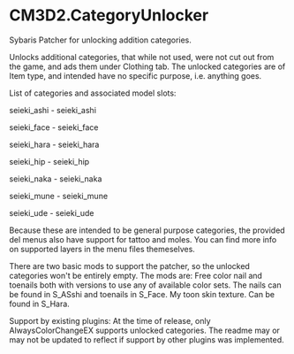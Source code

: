 # CM3D2.CategoryUnlocker
Sybaris Patcher for unlocking addition categories.

Unlocks additional categories, that while not used, were not cut out from the game, and ads them under Clothing tab.
The unlocked categories are of Item type, and intended have no specific purpose, i.e. anything goes.

List of categories and associated model slots:

seieki_ashi - seieki_ashi

seieki_face - seieki_face

seieki_hara - seieki_hara

seieki_hip - seieki_hip

seieki_naka - seieki_naka

seieki_mune - seieki_mune

seieki_ude - seieki_ude
  
Because these are intended to be general purpose categories, the provided del menus also have support for tattoo and moles.
You can find more info on supported layers in the menu files themeselves.

There are two basic mods to support the patcher, so the unlocked categories won't be entirely empty.
The mods are: 
  Free color nail and toenails both with versions to use any of available color sets. The nails can be found in S_ASshi and toenails in S_Face.
   My toon skin texture. Can be found in S_Hara.

Support by existing plugins:
At the time of release, only AlwaysColorChangeEX supports unlocked categories.
The readme may or may not be updated to reflect if support by other plugins was implemented.
